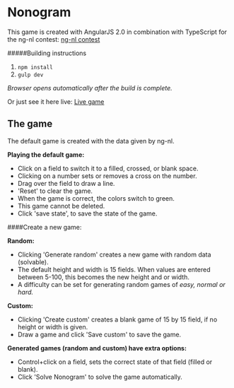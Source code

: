 # Nonogram 
This game is created with AngularJS 2.0 in combination with TypeScript for the ng-nl contest:
[ng-nl contest](https://github.com/NG-NL/2016-contest)

#####Building instructions  
1. `npm install`
2. `gulp dev`  

*Browser opens automatically after the build is complete.*

Or just see it here live: [Live game](http://nonogram.amberjs.nl/)

## The game  
The default game is created with the data given by ng-nl.  

**Playing the default game:**  
* Click on a field to switch it to a filled, crossed, or blank space.  
* Clicking on a number sets or removes a cross on the number.  
* Drag over the field to draw a line.   
* 'Reset' to clear the game.  
* When the game is correct, the colors switch to green. 
* This game cannot be deleted.
* Click 'save state', to save the state of the game.

####Create a new game:  

**Random:**  
* Clicking 'Generate random' creates a new game with random data (solvable).  
* The default height and width is 15 fields. When values are entered between 5-100, this becomes the new height and or width.  
* A difficulty can be set for generating random games of *easy, normal or hard.*   

    
**Custom:**  
* Clicking 'Create custom' creates a blank game of 15 by 15 field, if no height or width is given.  
* Draw a game and click 'Save custom' to save the game.  

**Generated games (random and custom) have extra options:**  
* Control+click on a field, sets the correct state of that field (filled or blank).  
* Click 'Solve Nonogram' to solve the game automatically.  
    
    
    


